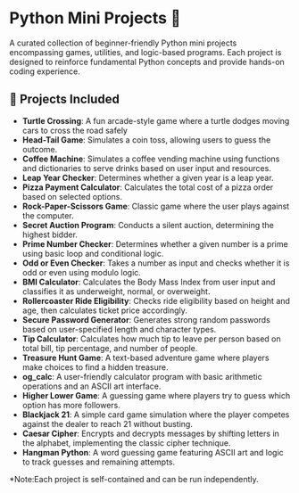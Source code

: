 # Python Mini Projects 🐍

A curated collection of beginner-friendly Python mini projects encompassing games, utilities, and logic-based programs. Each project is designed to reinforce fundamental Python concepts and provide hands-on coding experience.

## 📁 Projects Included

-  **Turtle Crossing**: A fun arcade-style game where a turtle dodges moving cars to cross the road safely
-  **Head-Tail Game**: Simulates a coin toss, allowing users to guess the outcome.
- **Coffee Machine**: Simulates a coffee vending machine using functions and dictionaries to serve drinks based on user input and resources.  
- **Leap Year Checker**: Determines whether a given year is a leap year.  
- **Pizza Payment Calculator**: Calculates the total cost of a pizza order based on selected options.  
- **Rock-Paper-Scissors Game**: Classic game where the user plays against the computer.  
- **Secret Auction Program**: Conducts a silent auction, determining the highest bidder.  
- **Prime Number Checker**: Determines whether a given number is a prime using basic loop and conditional logic.  
- **Odd or Even Checker**: Takes a number as input and checks whether it is odd or even using modulo logic.  
- **BMI Calculator**: Calculates the Body Mass Index from user input and classifies it as underweight, normal, or overweight.  
- **Rollercoaster Ride Eligibility**: Checks ride eligibility based on height and age, then calculates ticket price accordingly.  
- **Secure Password Generator**: Generates strong random passwords based on user-specified length and character types.  
- **Tip Calculator**: Calculates how much tip to leave per person based on total bill, tip percentage, and number of people.  
- **Treasure Hunt Game**: A text-based adventure game where players make choices to find a hidden treasure.  
- **og_calc**: A user-friendly calculator program with basic arithmetic operations and an ASCII art interface.  
- **Higher Lower Game**: A guessing game where players try to guess which option has more followers.  
- **Blackjack 21**: A simple card game simulation where the player competes against the dealer to reach 21 without busting.  
- **Caesar Cipher**: Encrypts and decrypts messages by shifting letters in the alphabet, implementing the classic cipher technique.  
- **Hangman Python**: A word guessing game featuring ASCII art and logic to track guesses and remaining attempts.  

*Note:Each project is self-contained and can be run independently.
